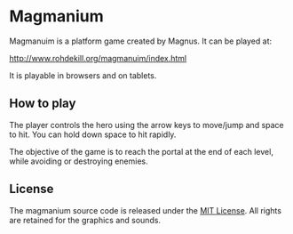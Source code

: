 # Magmanium

Magmanuim is a platform game created by Magnus. It
can be played at:

   http://www.rohdekill.org/magmanuim/index.html
   
It is playable in browsers and on tablets.

## How to play

The player controls the hero using the arrow keys to move/jump
and space to hit. You can hold down space to hit rapidly.

The objective of the game is to reach the portal at the end of
each level, while avoiding or destroying enemies.
   
## License

The magmanium source code is released under the [MIT License](http://opensource.org/licenses/MIT).
All rights are retained for the graphics and sounds.
